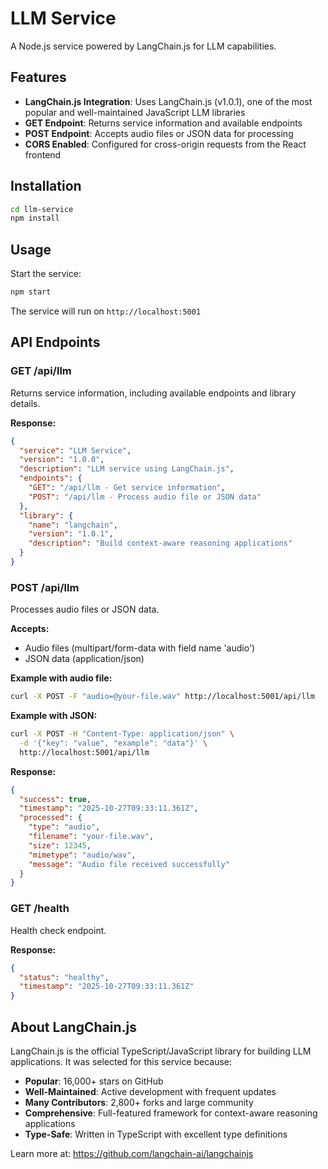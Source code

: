 # LLM Service

A Node.js service powered by LangChain.js for LLM capabilities.

## Features

- **LangChain.js Integration**: Uses LangChain.js (v1.0.1), one of the most popular and well-maintained JavaScript LLM libraries
- **GET Endpoint**: Returns service information and available endpoints
- **POST Endpoint**: Accepts audio files or JSON data for processing
- **CORS Enabled**: Configured for cross-origin requests from the React frontend

## Installation

```bash
cd llm-service
npm install
```

## Usage

Start the service:

```bash
npm start
```

The service will run on `http://localhost:5001`

## API Endpoints

### GET /api/llm

Returns service information, including available endpoints and library details.

**Response:**
```json
{
  "service": "LLM Service",
  "version": "1.0.0",
  "description": "LLM service using LangChain.js",
  "endpoints": {
    "GET": "/api/llm - Get service information",
    "POST": "/api/llm - Process audio file or JSON data"
  },
  "library": {
    "name": "langchain",
    "version": "1.0.1",
    "description": "Build context-aware reasoning applications"
  }
}
```

### POST /api/llm

Processes audio files or JSON data.

**Accepts:**
- Audio files (multipart/form-data with field name 'audio')
- JSON data (application/json)

**Example with audio file:**
```bash
curl -X POST -F "audio=@your-file.wav" http://localhost:5001/api/llm
```

**Example with JSON:**
```bash
curl -X POST -H "Content-Type: application/json" \
  -d '{"key": "value", "example": "data"}' \
  http://localhost:5001/api/llm
```

**Response:**
```json
{
  "success": true,
  "timestamp": "2025-10-27T09:33:11.361Z",
  "processed": {
    "type": "audio",
    "filename": "your-file.wav",
    "size": 12345,
    "mimetype": "audio/wav",
    "message": "Audio file received successfully"
  }
}
```

### GET /health

Health check endpoint.

**Response:**
```json
{
  "status": "healthy",
  "timestamp": "2025-10-27T09:33:11.361Z"
}
```

## About LangChain.js

LangChain.js is the official TypeScript/JavaScript library for building LLM applications. It was selected for this service because:

- **Popular**: 16,000+ stars on GitHub
- **Well-Maintained**: Active development with frequent updates
- **Many Contributors**: 2,800+ forks and large community
- **Comprehensive**: Full-featured framework for context-aware reasoning applications
- **Type-Safe**: Written in TypeScript with excellent type definitions

Learn more at: https://github.com/langchain-ai/langchainjs
